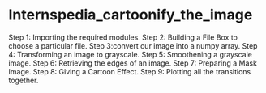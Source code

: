 # Internspedia_cartoonify_the_image
Step 1: Importing the required modules.
Step 2: Building a File Box to choose a particular file.
Step 3:convert our image into a numpy array.
Step 4: Transforming an image to grayscale.
Step 5: Smoothening a grayscale image.
Step 6: Retrieving the edges of an image.
Step 7: Preparing a Mask Image.
Step 8: Giving a Cartoon Effect.
Step 9: Plotting all the transitions together.
